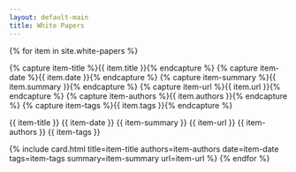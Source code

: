 ```yaml
---
layout: default-main
title: White Papers
---
```


{% for item in site.white-papers %}

  {% capture item-title %}{{ item.title }}{% endcapture %}
  {% capture item-date %}{{ item.date }}{% endcapture %}
  {% capture item-summary %}{{ item.summary }}{% endcapture %}
  {% capture item-url %}{{ item.url }}{% endcapture %}
  {% capture item-authors %}{{ item.authors }}{% endcapture %}
  {% capture item-tags %}{{ item.tags }}{% endcapture %}

  {{ item-title }}
  {{ item-date }}
  {{ item-summary }}
  {{ item-url }}
  {{ item-authors }}
  {{ item-tags }}

  {% include card.html title=item-title authors=item-authors date=item-date tags=item-tags summary=item-summary url=item-url %}
{% endfor %}